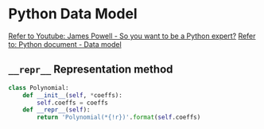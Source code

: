 # Python Data Model

[Refer to Youtube: James Powell - So you want to be a Python expert?](https://www.youtube.com/watch?v=cKPlPJyQrt4)
[Refer to: Python document - Data model](https://docs.python.org/3/reference/datamodel.html)


## `__repr__` Representation method


```py
class Polynomial:
    def __init__(self, *coeffs):
        self.coeffs = coeffs
    def __repr__(self):
        return 'Polynomial(*{!r})'.format(self.coeffs)
```